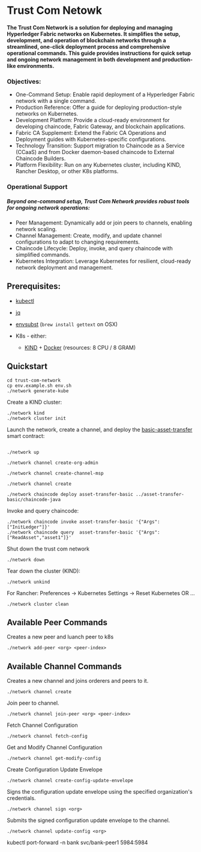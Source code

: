 # Trust Com Netowk

#### The Trust Com Network is a solution for deploying and managing Hyperledger Fabric networks on Kubernetes. It simplifies the setup, development, and operation of blockchain networks through a streamlined, one-click deployment process and comprehensive operational commands. This guide provides instructions for quick setup and ongoing network management in both development and production-like environments.

### Objectives:
- One-Command Setup: Enable rapid deployment of a Hyperledger Fabric network with a single command.
- Production Reference: Offer a guide for deploying production-style networks on Kubernetes.
- Development Platform: Provide a cloud-ready environment for developing chaincode, Fabric Gateway, and blockchain applications.
- Fabric CA Supplement: Extend the Fabric CA Operations and Deployment guides with Kubernetes-specific configurations.
- Technology Transition: Support migration to Chaincode as a Service (CCaaS) and from Docker daemon-based chaincode to External Chaincode Builders.
- Platform Flexibility: Run on any Kubernetes cluster, including KIND, Rancher Desktop, or other K8s platforms.

### Operational Support
##### Beyond one-command setup, Trust Com Network provides robust tools for ongoing network operations:
- Peer Management: Dynamically add or join peers to channels, enabling network scaling.
- Channel Management: Create, modify, and update channel configurations to adapt to changing requirements.
- Chaincode Lifecycle: Deploy, invoke, and query chaincode with simplified commands.
- Kubernetes Integration: Leverage Kubernetes for resilient, cloud-ready network deployment and management.

## Prerequisites:

- [kubectl](https://kubernetes.io/docs/tasks/tools/)
- [jq](https://stedolan.github.io/jq/)
- [envsubst](https://www.gnu.org/software/gettext/manual/html_node/envsubst-Invocation.html) (`brew install gettext` on OSX)

- K8s - either:
  - [KIND](https://kind.sigs.k8s.io/docs/user/quick-start/#installation) + [Docker](https://www.docker.com) (resources: 8 CPU / 8 GRAM) 

## Quickstart 

```shell
cd trust-com-network
cp env.example.sh env.sh
./network generate-kube
```

Create a KIND cluster:  
```shell
./network kind
./network cluster init
```


Launch the network, create a channel, and deploy the [basic-asset-transfer](../asset-transfer-basic) smart contract: 
```shell

./network up

./network channel create-org-admin

./network channel create-channel-msp

./network channel create

./network chaincode deploy asset-transfer-basic ../asset-transfer-basic/chaincode-java
```

Invoke and query chaincode:
```shell
./network chaincode invoke asset-transfer-basic '{"Args":["InitLedger"]}'
./network chaincode query  asset-transfer-basic '{"Args":["ReadAsset","asset1"]}'
```

Shut down the trust com network 
```shell
./network down 
```

Tear down the cluster (KIND): 
```shell
./network unkind
```

For Rancher: Preferences -> Kubernetes Settings -> Reset Kubernetes  OR ...
```shell
./network cluster clean
```

## Available Peer Commands
Creates a new peer and luanch peer to k8s
```shell
./network add-peer <org> <peer-index>
```

## Available Channel Commands
Creates a new channel and joins orderers and peers to it.
```shell
./network channel create
```

Join peer to channel.
```shell
./network channel join-peer <org> <peer-index>
```

Fetch Channel Configuration
```shell
./network channel fetch-config
```

Get and Modify Channel Configuration
```shell
./network channel get-modify-config
```

Create Configuration Update Envelope
```shell
./network channel create-config-update-envelope
```

Signs the configuration update envelope using the specified organization's credentials.
```shell
./network channel sign <org>
```

Submits the signed configuration update envelope to the channel.
```shell
./network channel update-config <org>
```

kubectl port-forward -n bank svc/bank-peer1 5984:5984
